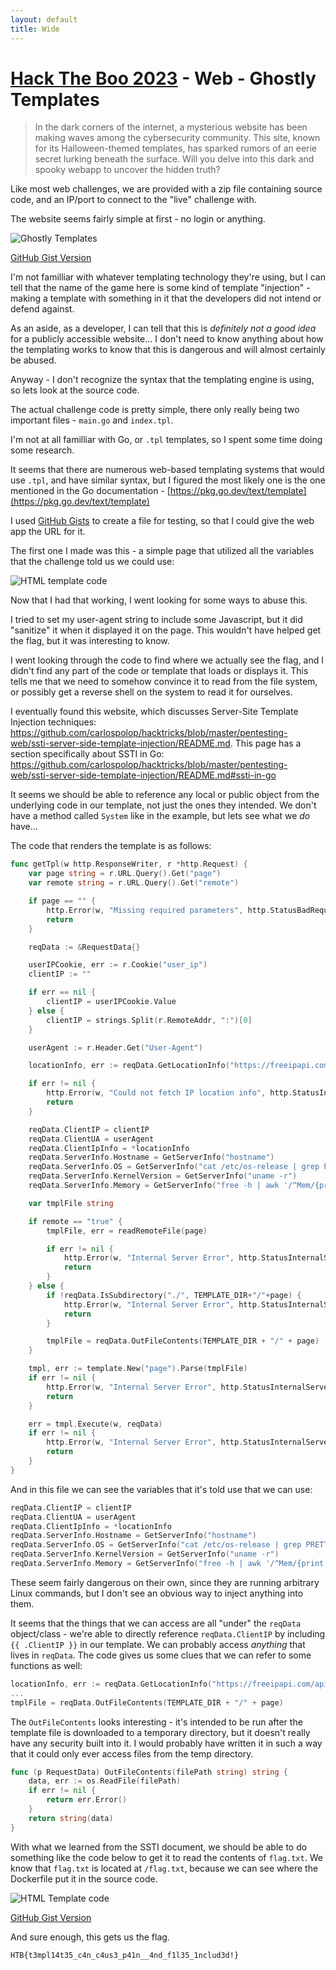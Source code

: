 ```yaml
---
layout: default
title: Wide
---
```


# [Hack The Boo 2023](index.md) - Web - Ghostly Templates

> In the dark corners of the internet, a mysterious website has been making waves among the cybersecurity community. This site, known for its Halloween-themed templates, has sparked rumors of an eerie secret lurking beneath the surface. Will you delve into this dark and spooky webapp to uncover the hidden truth?

Like most web challenges, we are provided with a zip file containing source code, and an IP/port to connect to the "live" challenge with.

The website seems fairly simple at first - no login or anything.

![Ghostly Templates](web-ghostlytemplates/01.png)

[GitHub Gist Version](https://gist.githubusercontent.com/MarkStrendin/cd547d1bb1d20d54d8c07645864cc2b4/raw/e146300d6d1280844dfe19711d0b7576552b67ca/working-given-vars)

I'm not familliar with whatever templating technology they're using, but I can tell that the name of the game here is some kind of template "injection" - making a template with something in it that the developers did not intend or defend against.

As an aside, as a developer, I can tell that this is _definitely not a good idea_ for a publicly accessible website... I don't need to know anything about how the templating works to know that this is dangerous and will almost certainly be abused.

Anyway - I don't recognize the syntax that the templating engine is using, so lets look at the source code.

The actual challenge code is pretty simple, there only really being two important files - `main.go` and `index.tpl`.

I'm not at all familliar with Go, or `.tpl` templates, so I spent some time doing some research.

It seems that there are numerous web-based templating systems that would use `.tpl`, and have similar syntax, but I figured the most likely one is the one mentioned in the Go documentation - [https://pkg.go.dev/text/template](https://pkg.go.dev/text/template)

I used [GitHub Gists](https://gist.github.com) to create a file for testing, so that I could give the web app the URL for it. 

The first one I made was this - a simple page that utilized all the variables that the challenge told us we could use:

![HTML template code](web-ghostlytemplates/code-01.png)

Now that I had that working, I went looking for some ways to abuse this.

I tried to set my user-agent string to include some Javascript, but it did "sanitize" it when it displayed it on the page. This wouldn't have helped get the flag, but it was interesting to know.

I went looking through the code to find where we actually see the flag, and I didn't find any part of the code or template that loads or displays it. This tells me that we need to somehow convince it to read from the file system, or possibly get a reverse shell on the system to read it for ourselves.

I eventually found this website, which discusses Server-Site Template Injection techniques:
https://github.com/carlospolop/hacktricks/blob/master/pentesting-web/ssti-server-side-template-injection/README.md. This page has a section specifically about SSTI in Go: https://github.com/carlospolop/hacktricks/blob/master/pentesting-web/ssti-server-side-template-injection/README.md#ssti-in-go

It seems we should be able to reference any local or public object from the underlying code in our template, not just the ones they intended. We don't have a method called `System` like in the example, but lets see what we _do_ have...

The code that renders the template is as follows:

```go
func getTpl(w http.ResponseWriter, r *http.Request) {
	var page string = r.URL.Query().Get("page")
	var remote string = r.URL.Query().Get("remote")

	if page == "" {
		http.Error(w, "Missing required parameters", http.StatusBadRequest)
		return
	}

	reqData := &RequestData{}

	userIPCookie, err := r.Cookie("user_ip")
	clientIP := ""

	if err == nil {
		clientIP = userIPCookie.Value
	} else {
		clientIP = strings.Split(r.RemoteAddr, ":")[0]
	}

	userAgent := r.Header.Get("User-Agent")

	locationInfo, err := reqData.GetLocationInfo("https://freeipapi.com/api/json/" + clientIP)

	if err != nil {
		http.Error(w, "Could not fetch IP location info", http.StatusInternalServerError)
		return
	}

	reqData.ClientIP = clientIP
	reqData.ClientUA = userAgent
	reqData.ClientIpInfo = *locationInfo
	reqData.ServerInfo.Hostname = GetServerInfo("hostname")
	reqData.ServerInfo.OS = GetServerInfo("cat /etc/os-release | grep PRETTY_NAME | cut -d '\"' -f 2")
	reqData.ServerInfo.KernelVersion = GetServerInfo("uname -r")
	reqData.ServerInfo.Memory = GetServerInfo("free -h | awk '/^Mem/{print $2}'")

	var tmplFile string

	if remote == "true" {
		tmplFile, err = readRemoteFile(page)

		if err != nil {
			http.Error(w, "Internal Server Error", http.StatusInternalServerError)
			return
		}
	} else {
		if !reqData.IsSubdirectory("./", TEMPLATE_DIR+"/"+page) {
			http.Error(w, "Internal Server Error", http.StatusInternalServerError)
			return
		}

		tmplFile = reqData.OutFileContents(TEMPLATE_DIR + "/" + page)
	}

	tmpl, err := template.New("page").Parse(tmplFile)
	if err != nil {
		http.Error(w, "Internal Server Error", http.StatusInternalServerError)
		return
	}

	err = tmpl.Execute(w, reqData)
	if err != nil {
		http.Error(w, "Internal Server Error", http.StatusInternalServerError)
		return
	}
}
```

And in this file we can see the variables that it's told use that we can use:

```go
reqData.ClientIP = clientIP
reqData.ClientUA = userAgent
reqData.ClientIpInfo = *locationInfo
reqData.ServerInfo.Hostname = GetServerInfo("hostname")
reqData.ServerInfo.OS = GetServerInfo("cat /etc/os-release | grep PRETTY_NAME | cut -d '\"' -f 2")
reqData.ServerInfo.KernelVersion = GetServerInfo("uname -r")
reqData.ServerInfo.Memory = GetServerInfo("free -h | awk '/^Mem/{print $2}'")
```

These seem fairly dangerous on their own, since they are running arbitrary Linux commands, but I don't see an obvious way to inject anything into them.

It seems that the things that we can access are all "under" the `reqData` object/class - we're able to directly reference `reqData.ClientIP` by including `{{ .ClientIP }}` in our template. We can probably access _anything_ that lives in `reqData`. The code gives us some clues that we can refer to some functions as well:

```go
locationInfo, err := reqData.GetLocationInfo("https://freeipapi.com/api/json/" + clientIP)
...
tmplFile = reqData.OutFileContents(TEMPLATE_DIR + "/" + page)
```

The `OutFileContents` looks interesting - it's intended to be run after the template file is downloaded to a temporary directory, but it doesn't really have any security built into it. I would probably have written it in such a way that it could only ever access files from the temp directory.

```go
func (p RequestData) OutFileContents(filePath string) string {
	data, err := os.ReadFile(filePath)
	if err != nil {
		return err.Error()
	}
	return string(data)
}
```

With what we learned from the SSTI document, we should be able to do something like the code below to get it to read the contents of `flag.txt`. We know that `flag.txt` is located at `/flag.txt`, because we can see where the Dockerfile put it in the source code.

![HTML Template code](web-ghostlytemplates/code-02.png)

[GitHub Gist Version](https://gist.githubusercontent.com/MarkStrendin/cd547d1bb1d20d54d8c07645864cc2b4/raw/cc64431ffd5786614350298ac5dfdb12e9376ad9/experiments)

And sure enough, this gets us the flag.

```
HTB{t3mpl14t35_c4n_c4us3_p41n__4nd_f1l35_1nclud3d!}
```